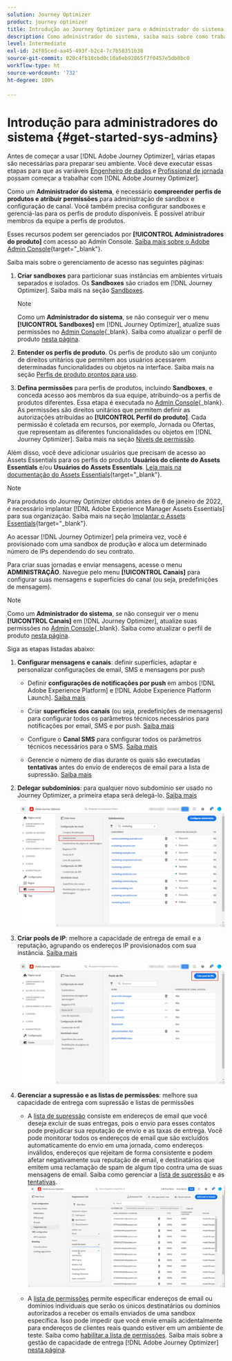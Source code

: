 ```yaml
---
solution: Journey Optimizer
product: journey optimizer
title: Introdução ao Journey Optimizer para o Administrador do sistema
description: Como administrador do sistema, saiba mais sobre como trabalhar com o Journey Optimizer
level: Intermediate
exl-id: 24f85ced-aa45-493f-b2c4-7c7b58351b38
source-git-commit: 020c4fb18cbd0c10a6eb92865f7f0457e5db8bc0
workflow-type: ht
source-wordcount: '732'
ht-degree: 100%

---
```


# Introdução para administradores do sistema {#get-started-sys-admins}

Antes de começar a usar [!DNL Adobe Journey Optimizer], várias etapas são necessárias para preparar seu ambiente.  Você deve executar essas etapas para que as variáveis [Engenheiro de dados](data-engineer.md) e [Profissional de jornada](marketer.md) possam começar a trabalhar com [!DNL Adobe Journey Optimizer].


Como um **Administrador do sistema**, é necessário **compreender perfis de produtos e atribuir permissões** para administração de sandbox e configuração de canal. Você também precisa configurar sandboxes e gerenciá-las para os perfis de produto disponíveis. É possível atribuir membros da equipe a perfis de produtos.

Esses recursos podem ser gerenciados por **[!UICONTROL Administradores do produto]** com acesso ao Admin Console. [Saiba mais sobre o Adobe Admin Console](https://helpx.adobe.com/br/enterprise/admin-guide.html){target=&quot;_blank&quot;}.

Saiba mais sobre o gerenciamento de acesso nas seguintes páginas:

1. **Criar sandboxes** para particionar suas instâncias em ambientes virtuais separados e isolados. Os **Sandboxes** são criados em [!DNL Journey Optimizer]. Saiba mais na seção [Sandboxes](../../administration/sandboxes.md).

   >[!NOTE]
   >Como um **Administrador do sistema**, se não conseguir ver o menu **[!UICONTROL Sandboxes]** em [!DNL Journey Optimizer], atualize suas permissões no [Admin Console](https://adminconsole.adobe.com/){_blank}. Saiba como atualizar o perfil de produto [nesta página](../../administration/permissions.md#edit-product-profile).

1. **Entender os perfis de produto**. Os perfis de produto são um conjunto de direitos unitários que permitem aos usuários acessarem determinadas funcionalidades ou objetos na interface. Saiba mais na seção [Perfis de produto prontos para uso](../../administration/ootb-product-profiles.md).

1. **Defina permissões** para perfis de produtos, incluindo **Sandboxes**, e conceda acesso aos membros da sua equipe, atribuindo-os a perfis de produtos diferentes. Essa etapa é executada no [Admin Console](https://adminconsole.adobe.com/){_blank}. As permissões são direitos unitários que permitem definir as autorizações atribuídas ao **[!UICONTROL Perfil do produto]**. Cada permissão é coletada em recursos, por exemplo, Jornada ou Ofertas, que representam as diferentes funcionalidades ou objetos em [!DNL Journey Optimizer]. Saiba mais na seção [Níveis de permissão](../../administration/high-low-permissions.md).

Além disso, você deve adicionar usuários que precisam de acesso ao Assets Essentials para os perfis do produto **Usuários do cliente do Assets Essentials** e/ou **Usuários do Assets Essentials**. [Leia mais na documentação do Assets Essentials](https://experienceleague.adobe.com/docs/experience-manager-assets-essentials/help/deploy-administer.html?lang=pt-BR){target=&quot;_blank&quot;}.

>[!NOTE]
>Para produtos do Journey Optimizer obtidos antes de 6 de janeiro de 2022, é necessário implantar [!DNL Adobe Experience Manager Assets Essentials] para sua organização. Saiba mais na seção [Implantar o Assets Essentials](https://experienceleague.adobe.com/docs/experience-manager-assets-essentials/help/deploy-administer.html?lang=pt-BR){target=&quot;_blank&quot;}.

Ao acessar [!DNL Journey Optimizer] pela primeira vez, você é provisionado com uma sandbox de produção e aloca um determinado número de IPs dependendo do seu contrato.

Para criar suas jornadas e enviar mensagens, acesse o menu **ADMINISTRAÇÃO**. Navegue pelo menu **[!UICONTROL Canais]** para configurar suas mensagens e superfícies do canal (ou seja, predefinições de mensagem).

>[!NOTE]
>Como um **Administrador do sistema**, se não conseguir ver o menu **[!UICONTROL Canais]** em [!DNL Journey Optimizer], atualize suas permissões no [Admin Console](https://adminconsole.adobe.com/){_blank}. Saiba como atualizar o perfil de produto [nesta página](../../administration/permissions.md#edit-product-profile).

Siga as etapas listadas abaixo:

1. **Configurar mensagens e canais**: definir superfícies, adaptar e personalizar configurações de email, SMS e mensagens por push

   * Definir **configurações de notificações por push** em ambos [!DNL Adobe Experience Platform] e [!DNL Adobe Experience Platform Launch]. [Saiba mais](../../push/push-gs.md)

   * Criar **superfícies dos canais** (ou seja, predefinições de mensagens) para configurar todos os parâmetros técnicos necessários para notificações por email, SMS e por push. [Saiba mais](../../configuration/channel-surfaces.md)

   * Configure o **Canal SMS** para configurar todos os parâmetros técnicos necessários para o SMS. [Saiba mais](../../sms/sms-configuration.md)

   * Gerencie o número de dias durante os quais são executadas **tentativas** antes do envio de endereços de email para a lista de supressão. [Saiba mais](../../configuration/manage-suppression-list.md)

1. **Delegar subdomínios**: para qualquer novo subdomínio ser usado no Journey Optimizer, a primeira etapa será delegá-lo. [Saiba mais](../../configuration/about-subdomain-delegation.md)

   ![](../assets/subdomain.png)

1. **Criar pools de IP**: melhore a capacidade de entrega de email e a reputação, agrupando os endereços IP provisionados com sua instância. [Saiba mais](../../configuration/ip-pools.md)

   ![](../assets/ip-pool.png)

1. **Gerenciar a supressão e as listas de permissões**: melhore sua capacidade de entrega com supressão e listas de permissões

   * A [lista de supressão](../../reports/suppression-list.md) consiste em endereços de email que você deseja excluir de suas entregas, pois o envio para esses contatos pode prejudicar sua reputação de envio e as taxas de entrega. Você pode monitorar todos os endereços de email que são excluídos automaticamente do envio em uma jornada, como endereços inválidos, endereços que rejeitam de forma consistente e podem afetar negativamente sua reputação de email, e destinatários que emitem uma reclamação de spam de algum tipo contra uma de suas mensagens de email. Saiba como gerenciar a [lista de supressão](../../configuration/manage-suppression-list.md) e as [tentativas](../../configuration/retries.md).
   ![](../assets/suppression-list-filtering-example.png)

   * A [lista de permissões](../../configuration/allow-list.md) permite especificar endereços de email ou domínios individuais que serão os únicos destinatários ou domínios autorizados a receber os emails enviados de uma sandbox específica. Isso pode impedir que você envie emails acidentalmente para endereços de clientes reais quando estiver em um ambiente de teste. Saiba como [habilitar a lista de permissões](../../configuration/allow-list.md).
   Saiba mais sobre a gestão de capacidade de entrega [!DNL Adobe Journey Optimizer] [nesta página](../../reports/deliverability.md).
